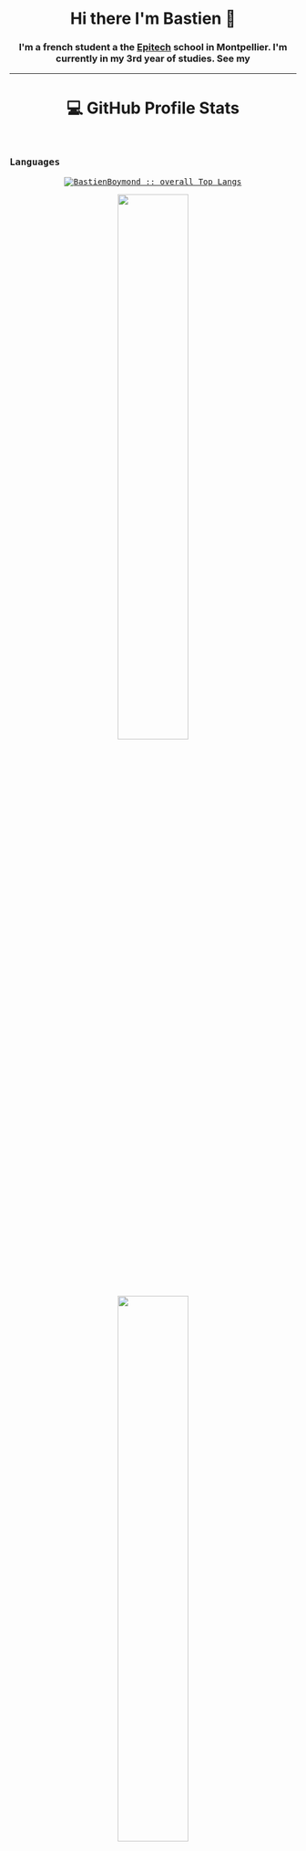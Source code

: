 <html>
<body>

<div align="center">
    <h1>Hi there I'm Bastien 👋</h1>
    <h3>  I'm a french student a the <a href="https://www.epitech.eu/">Epitech</a> school in Montpellier. I'm currently in my 3rd year of studies. See my <a href="https://github.com/BastienBoymond/BastienBoymond/blob/main/assets/Cv_Bastien Boymond.pdf"></a></h3>
</div>

-----

<h1 align="center">💻 GitHub Profile Stats</h1>
  <div>
  <samp>
      <br/>
  <summary><h3>Languages</h3></summary>
            <p align="center">
        <a href="https://github.com/BastienBoymond/">
          <img src="https://github-readme-stats.vercel.app/api/top-langs/?username=BastienBoymond&langs_count=10&theme=react&layout=compact&hide_border=true"
          alt="BastienBoymond :: overall Top Langs " /></a>
      </p>
        <p align="center">
          <a href="https://github.com/BastienBoymond/">
          <img width="49.5%" src="https://github-readme-stats.vercel.app/api?username=BastienBoymond&show_icons=true&theme=react&hide_border=true" />
          <img width="49.5%" src="https://github-readme-streak-stats.herokuapp.com/?user=BastienBoymond&theme=react&hide_border=true" />
          </a>
       </p>
     <br>
     </samp>
  </div>

<h2 align="center">📈 Latest Activity Graph</h2>
  <samp>
  <br/>
<a href="https://github.com/ashutosh00710/github-readme-activity-graph">
  <img alt="Bastien's Activity Graph" src="https://github-readme-activity-graph.cyclic.app/graph?username=BastienBoymond&theme=github-compact&hide_border=true"/></a>
<br/>
  </samp>

  <details>
  <summary>☎️ Contact me</summary>

<div>
  <samp>
    <h2 align="center">You can contact me here:</h2>
        <p align="center">
        <a href="https://www.linkedin.com/in/bastien-boymond-3bb2341bb/" target="_blank"><img src="https://img.shields.io/badge/linkedin-%230077B5.svg?&style=for-the-badge&logo=linkedin&logoColor=white"/></a>
<a href="https://github.com/BastienBoymond" target="_blank"><img src="https://img.shields.io/badge/github-%23000000.svg?&style=for-the-badge&logo=github&logoColor=white"/></a>
<a href="https://discordapp.com/users/348600729314918411" target="_blank"><img src="https://img.shields.io/badge/-Discord-grey.svg?&style=for-the-badge&logo=discord&logoColor=white"/></a>
<a href="mailto:bastien.boymond@epitech.eu" target="_blank"><img src="https://img.shields.io/badge/gmail-EA4335.svg?style=for-the-badge&logo=gmail&logoColor=white"/></a>
        </p>
  </samp>
</div>
</details>
</body>
</html>

----

Credits: [ThomyLorenzatti](https://github.com/ThomyLorenzatti)
Last Edited on: 05/02/2023